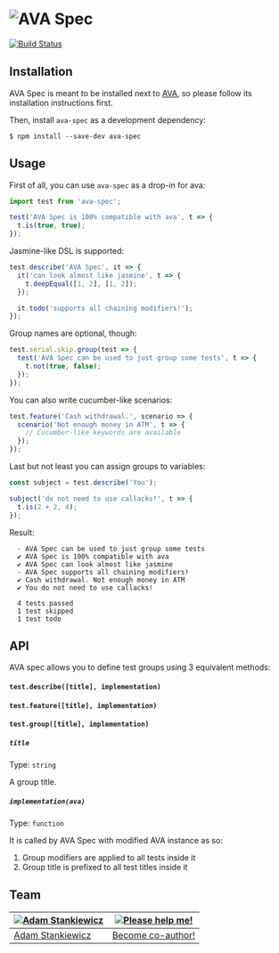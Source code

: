 # ![AVA Spec](https://i.imgsafe.org/0314359.png)

[![Build Status](https://travis-ci.org/sheerun/ava-spec.svg?branch=master)](https://travis-ci.org/sheerun/ava-spec)

## Installation

AVA Spec is meant to be installed next to [AVA](https://github.com/sindresorhus/ava), so please follow its installation instructions first.

Then, install `ava-spec` as a development dependency:

```
$ npm install --save-dev ava-spec
```

## Usage

First of all, you can use `ava-spec` as a drop-in for ava:

```js
import test from 'ava-spec';

test('AVA Spec is 100% compatible with ava', t => {
  t.is(true, true);
});
```

Jasmine-like DSL is supported:

```js
test.describe('AVA Spec', it => {
  it('can look almost like jasmine', t => {
    t.deepEqual([1, 2], [1, 2]);
  });

  it.todo('supports all chaining modifiers!');
});
```

Group names are optional, though:

```js
test.serial.skip.group(test => {
  test('AVA Spec can be used to just group some tests', t => {
    t.not(true, false);
  });
});
```

You can also write cucumber-like scenarios:

```js
test.feature('Cash withdrawal.', scenario => {
  scenario('Not enough money in ATM', t => {
    // Cucumber-like keywords are available
  });
});
```

Last but not least you can assign groups to variables:

```js
const subject = test.describe('You');

subject('do not need to use callacks!', t => {
  t.is(2 + 2, 4);
});
```

Result:

```
  - AVA Spec can be used to just group some tests
  ✔ AVA Spec is 100% compatible with ava
  ✔ AVA Spec can look almost like jasmine
  - AVA Spec supports all chaining modifiers!
  ✔ Cash withdrawal. Not enough money in ATM
  ✔ You do not need to use callacks!

  4 tests passed
  1 test skipped
  1 test todo
```

## API

AVA spec allows you to define test groups using 3 equivalent methods:

#### `test.describe([title], implementation)`
#### `test.feature([title], implementation)`
#### `test.group([title], implementation)`

##### `title`

Type: `string`

A group title.

##### `implementation(ava)`

Type: `function`

It is called by AVA Spec with modified AVA instance as so:

1. Group modifiers are applied to all tests inside it
2. Group title is prefixed to all test titles inside it

## Team

[![Adam Stankiewicz](https://avatars3.githubusercontent.com/u/292365?s=130)](https://sheerun.net) | [![Please help me!](http://s28.postimg.org/hcy7aq9nh/42.png)](https://github.com/sheerun/ava-spec/pulls)
---|---
[Adam Stankiewicz](https://sheerun.net) | [Become co-author!](https://github.com/sheerun/ava-spec/pulls)
